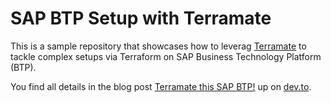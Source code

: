 # SAP BTP Setup with Terramate

This is a sample repository that showcases how to leverag [Terramate](https://terramate.io/) to tackle complex setups via Terraform on SAP Business Technology Platform (BTP).

You find all details in the blog post [Terramate this SAP BTP!](https://dev.to/lechnerc77/terramate-this-sap-btp-5a8p) up on [dev.to](https://dev.to/).